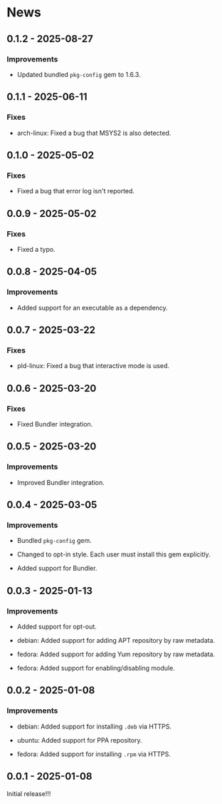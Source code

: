 # News

## 0.1.2 - 2025-08-27

### Improvements

  * Updated bundled `pkg-config` gem to 1.6.3.

## 0.1.1 - 2025-06-11

### Fixes

  * arch-linux: Fixed a bug that MSYS2 is also detected.

## 0.1.0 - 2025-05-02

### Fixes

  * Fixed a bug that error log isn't reported.

## 0.0.9 - 2025-05-02

### Fixes

  * Fixed a typo.

## 0.0.8 - 2025-04-05

### Improvements

  * Added support for an executable as a dependency.

## 0.0.7 - 2025-03-22

### Fixes

  * pld-linux: Fixed a bug that interactive mode is used.

## 0.0.6 - 2025-03-20

### Fixes

  * Fixed Bundler integration.

## 0.0.5 - 2025-03-20

### Improvements

  * Improved Bundler integration.

## 0.0.4 - 2025-03-05

### Improvements

  * Bundled `pkg-config` gem.

  * Changed to opt-in style. Each user must install this gem
    explicitly.

  * Added support for Bundler.

## 0.0.3 - 2025-01-13

### Improvements

  * Added support for opt-out.

  * debian: Added support for adding APT repository by raw metadata.

  * fedora: Added support for adding Yum repository by raw metadata.

  * fedora: Added support for enabling/disabling module.

## 0.0.2 - 2025-01-08

### Improvements

  * debian: Added support for installing `.deb` via HTTPS.

  * ubuntu: Added support for PPA repository.

  * fedora: Added support for installing `.rpm` via HTTPS.

## 0.0.1 - 2025-01-08

Initial release!!!

